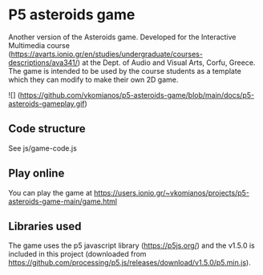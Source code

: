 # P5 asteroids game
Another version of the Asteroids game. Developed for the Interactive Multimedia course (https://avarts.ionio.gr/en/studies/undergraduate/courses-descriptions/ava341/) at the Dept. of Audio and Visual Arts, Corfu, Greece. The game is intended to be used by the course students as a template which they can modify to make their own 2D game.

![] (https://github.com/vkomianos/p5-asteroids-game/blob/main/docs/p5-asteroids-gameplay.gif)

## Code structure
See js/game-code.js

## Play online
You can play the game at https://users.ionio.gr/~vkomianos/projects/p5-asteroids-game-main/game.html

## Libraries used
The game uses the p5 javascript library (https://p5js.org/) and the v1.5.0 is included in this project (downloaded from https://github.com/processing/p5.js/releases/download/v1.5.0/p5.min.js).

